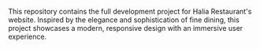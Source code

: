 This repository contains the full development project for Halia Restaurant's website. Inspired by the elegance and sophistication of fine dining, this project showcases a modern, responsive design with an immersive user experience.
